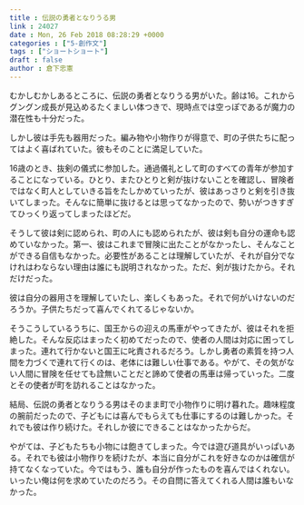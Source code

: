 ```yaml
---
title : 伝説の勇者となりうる男
link : 24027
date : Mon, 26 Feb 2018 08:28:29 +0000
categories : ["5-創作文"]
tags : ["ショートショート"]
draft : false
author : 倉下忠憲
---
```


むかしむかしあるところに、伝説の勇者となりうる男がいた。齢は16。これからグングン成長が見込めるたくましい体つきで、現時点では空っぽであるが魔力の潜在性も十分だった。

しかし彼は手先も器用だった。編み物や小物作りが得意で、町の子供たちに配ってはよく喜ばれていた。彼もそのことに満足していた。

16歳のとき、抜剣の儀式に参加した。通過儀礼として町のすべての青年が参加することになっている。ひとり、またひとりと剣が抜けないことを確認し、冒険者ではなく町人としていきる旨をたしかめていったが、彼はあっさりと剣を引き抜いてしまった。そんなに簡単に抜けるとは思ってなかったので、勢いがつきすぎてひっくり返ってしまったほどだ。

そうして彼は剣に認められ、町の人にも認められたが、彼は剣も自分の運命も認めていなかった。第一、彼はこれまで冒険に出たことがなかったし、そんなことができる自信もなかった。必要性があることは理解していたが、それが自分でなけれはわならない理由は誰にも説明されなかった。ただ、剣が抜けたから。それだけだった。

彼は自分の器用さを理解していたし、楽しくもあった。それで何がいけないのだろうか。子供たちだって喜んでくれてるじゃないか。

そうこうしているうちに、国王からの迎えの馬車がやってきたが、彼はそれを拒絶した。そんな反応はまったく初めてだったので、使者の人間は対応に困ってしまった。連れて行かないと国王に叱責されるだろう。しかし勇者の素質を持つ人間を力づくで連れて行くのは、老体には難しい仕事である。やがて、その気がない人間に冒険を任せても詮無いことだと諦めて使者の馬車は帰っていった。二度とその使者が町を訪れることはなかった。

結局、伝説の勇者となりうる男はそのまま町で小物作りに明け暮れた。趣味程度の腕前だったので、子どもには喜んでもらえても仕事にするのは難しかった。それでも彼は作り続けた。それしか彼にできることはなかったからだ。

やがては、子どもたちも小物には飽きてしまった。今では遊び道具がいっぱいある。それでも彼は小物作りを続けたが、本当に自分がこれを好きなのかは確信が持てなくなっていた。今ではもう、誰も自分が作ったものを喜んではくれない。いったい俺は何を求めていたのだろう。その自問に答えてくれる人間は誰もいなかった。
